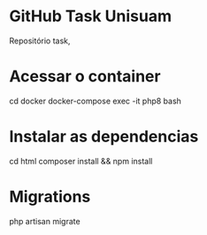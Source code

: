 # GitHub Task Unisuam

Repositório task,

# Acessar o container

cd docker
docker-compose exec -it php8 bash

# Instalar as dependencias

cd html
composer install && npm install

# Migrations

php artisan migrate
